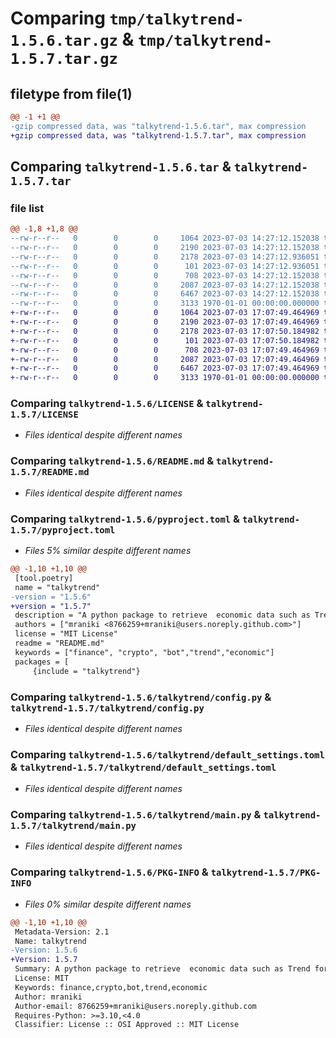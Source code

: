 # Comparing `tmp/talkytrend-1.5.6.tar.gz` & `tmp/talkytrend-1.5.7.tar.gz`

## filetype from file(1)

```diff
@@ -1 +1 @@
-gzip compressed data, was "talkytrend-1.5.6.tar", max compression
+gzip compressed data, was "talkytrend-1.5.7.tar", max compression
```

## Comparing `talkytrend-1.5.6.tar` & `talkytrend-1.5.7.tar`

### file list

```diff
@@ -1,8 +1,8 @@
--rw-r--r--   0        0        0     1064 2023-07-03 14:27:12.152038 talkytrend-1.5.6/LICENSE
--rw-r--r--   0        0        0     2190 2023-07-03 14:27:12.152038 talkytrend-1.5.6/README.md
--rw-r--r--   0        0        0     2178 2023-07-03 14:27:12.936051 talkytrend-1.5.6/pyproject.toml
--rw-r--r--   0        0        0      101 2023-07-03 14:27:12.936051 talkytrend-1.5.6/talkytrend/__init__.py
--rw-r--r--   0        0        0      708 2023-07-03 14:27:12.152038 talkytrend-1.5.6/talkytrend/config.py
--rw-r--r--   0        0        0     2087 2023-07-03 14:27:12.152038 talkytrend-1.5.6/talkytrend/default_settings.toml
--rw-r--r--   0        0        0     6467 2023-07-03 14:27:12.152038 talkytrend-1.5.6/talkytrend/main.py
--rw-r--r--   0        0        0     3133 1970-01-01 00:00:00.000000 talkytrend-1.5.6/PKG-INFO
+-rw-r--r--   0        0        0     1064 2023-07-03 17:07:49.464969 talkytrend-1.5.7/LICENSE
+-rw-r--r--   0        0        0     2190 2023-07-03 17:07:49.464969 talkytrend-1.5.7/README.md
+-rw-r--r--   0        0        0     2178 2023-07-03 17:07:50.184982 talkytrend-1.5.7/pyproject.toml
+-rw-r--r--   0        0        0      101 2023-07-03 17:07:50.184982 talkytrend-1.5.7/talkytrend/__init__.py
+-rw-r--r--   0        0        0      708 2023-07-03 17:07:49.464969 talkytrend-1.5.7/talkytrend/config.py
+-rw-r--r--   0        0        0     2087 2023-07-03 17:07:49.464969 talkytrend-1.5.7/talkytrend/default_settings.toml
+-rw-r--r--   0        0        0     6467 2023-07-03 17:07:49.464969 talkytrend-1.5.7/talkytrend/main.py
+-rw-r--r--   0        0        0     3133 1970-01-01 00:00:00.000000 talkytrend-1.5.7/PKG-INFO
```

### Comparing `talkytrend-1.5.6/LICENSE` & `talkytrend-1.5.7/LICENSE`

 * *Files identical despite different names*

### Comparing `talkytrend-1.5.6/README.md` & `talkytrend-1.5.7/README.md`

 * *Files identical despite different names*

### Comparing `talkytrend-1.5.6/pyproject.toml` & `talkytrend-1.5.7/pyproject.toml`

 * *Files 5% similar despite different names*

```diff
@@ -1,10 +1,10 @@
 [tool.poetry]
 name = "talkytrend"
-version = "1.5.6"
+version = "1.5.7"
 description = "A python package to retrieve  economic data such as Trend for any financial symbol."
 authors = ["mraniki <8766259+mraniki@users.noreply.github.com>"]
 license = "MIT License"
 readme = "README.md"
 keywords = ["finance", "crypto", "bot","trend","economic"]
 packages = [
     {include = "talkytrend"}
```

### Comparing `talkytrend-1.5.6/talkytrend/config.py` & `talkytrend-1.5.7/talkytrend/config.py`

 * *Files identical despite different names*

### Comparing `talkytrend-1.5.6/talkytrend/default_settings.toml` & `talkytrend-1.5.7/talkytrend/default_settings.toml`

 * *Files identical despite different names*

### Comparing `talkytrend-1.5.6/talkytrend/main.py` & `talkytrend-1.5.7/talkytrend/main.py`

 * *Files identical despite different names*

### Comparing `talkytrend-1.5.6/PKG-INFO` & `talkytrend-1.5.7/PKG-INFO`

 * *Files 0% similar despite different names*

```diff
@@ -1,10 +1,10 @@
 Metadata-Version: 2.1
 Name: talkytrend
-Version: 1.5.6
+Version: 1.5.7
 Summary: A python package to retrieve  economic data such as Trend for any financial symbol.
 License: MIT
 Keywords: finance,crypto,bot,trend,economic
 Author: mraniki
 Author-email: 8766259+mraniki@users.noreply.github.com
 Requires-Python: >=3.10,<4.0
 Classifier: License :: OSI Approved :: MIT License
```

